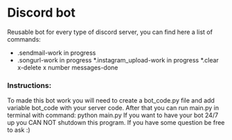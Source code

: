 
# Discord bot
Reusable bot for every type of discord server,
you can find here a list of commands:

* .sendmail-work in progress
* .songurl-work in progress
*.instagram_upload-work in progress
*.clear x-delete x number messages-done

### Instructions:
To made this bot work you will need to create a 
bot_code.py file and add variable bot_code with your server code.
After that you can run main.py in terminal with command:
                  python main.py
If you want to have your bot 24/7 up you CAN NOT shutdown this program.
If you have some question be free to ask :)
